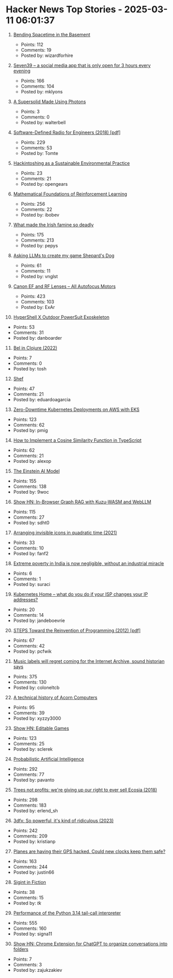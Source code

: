 # Hacker News Top Stories - 2025-03-11 06:01:37

1. [Bending Spacetime in the Basement](https://www.fourmilab.ch/gravitation/foobar/)
   - Points: 112
   - Comments: 19
   - Posted by: wizardforhire

2. [Seven39 – a social media app that is only open for 3 hours every evening](https://www.seven39.com)
   - Points: 166
   - Comments: 104
   - Posted by: mklyons

3. [A Supersolid Made Using Photons](https://www.photonicsonline.com/doc/a-super-solid-made-using-pho-tons-0001)
   - Points: 3
   - Comments: 0
   - Posted by: walterbell

4. [Software-Defined Radio for Engineers (2018) [pdf]](https://www.analog.com/media/en/training-seminars/design-handbooks/Software-Defined-Radio-for-Engineers-2018/SDR4Engineers.pdf)
   - Points: 229
   - Comments: 53
   - Posted by: Tomte

5. [Hackintoshing as a Sustainable Environmental Practice](https://opengears.medium.com/hackintoshing-as-a-sustainable-environmental-practice-78baf2cdd353)
   - Points: 23
   - Comments: 21
   - Posted by: opengears

6. [Mathematical Foundations of Reinforcement Learning](https://github.com/MathFoundationRL/Book-Mathematical-Foundation-of-Reinforcement-Learning)
   - Points: 256
   - Comments: 22
   - Posted by: ibobev

7. [What made the Irish famine so deadly](https://www.newyorker.com/magazine/2025/03/17/rot-padraic-x-scanlan-book-review)
   - Points: 175
   - Comments: 213
   - Posted by: pepys

8. [Asking LLMs to create my game Shepard's Dog](https://github.com/vnglst/when-ai-fails/blob/main/shepards-dog/README.md)
   - Points: 61
   - Comments: 11
   - Posted by: vnglst

9. [Canon EF and RF Lenses – All Autofocus Motors](https://exclusivearchitecture.com/03-technical-articles-CLT-12-autofocus-systems.html)
   - Points: 423
   - Comments: 103
   - Posted by: ExAr

10. [HyperShell X Outdoor PowerSuit Exoskeleton](https://hypershell.tech/en-us)
   - Points: 53
   - Comments: 31
   - Posted by: danboarder

11. [Bel in Clojure (2022)](https://stopa.io/post/290)
   - Points: 7
   - Comments: 0
   - Posted by: tosh

12. [Shef](https://github.com/eduardoagarcia/shef)
   - Points: 47
   - Comments: 21
   - Posted by: eduardoagarcia

13. [Zero-Downtime Kubernetes Deployments on AWS with EKS](https://glasskube.dev/blog/kubernetes-zero-downtime-deployments-aws-eks/)
   - Points: 123
   - Comments: 62
   - Posted by: pmig

14. [How to Implement a Cosine Similarity Function in TypeScript](https://alexop.dev/posts/how-to-implement-a-cosine-similarity-function-in-typescript-for-vector-comparison/)
   - Points: 62
   - Comments: 21
   - Posted by: alexop

15. [The Einstein AI Model](https://thomwolf.io/blog/scientific-ai.html)
   - Points: 155
   - Comments: 138
   - Posted by: 9woc

16. [Show HN: In-Browser Graph RAG with Kuzu-WASM and WebLLM](https://blog.kuzudb.com/post/kuzu-wasm-rag/)
   - Points: 115
   - Comments: 27
   - Posted by: sdht0

17. [Arranging invisible icons in quadratic time (2021)](https://randomascii.wordpress.com/2021/02/16/arranging-invisible-icons-in-quadratic-time/)
   - Points: 33
   - Comments: 10
   - Posted by: fanf2

18. [Extreme poverty in India is now negligible, without an industrial miracle](https://www.economist.com/finance-and-economics/2025/02/27/india-has-undermined-a-popular-myth-about-development)
   - Points: 6
   - Comments: 1
   - Posted by: suraci

19. [Kubernetes Home – what do you do if your ISP changes your IP addresses?](https://vegard.blog.engen.priv.no/?p=423)
   - Points: 20
   - Comments: 14
   - Posted by: jandeboevrie

20. [STEPS Toward the Reinvention of Programming (2012) [pdf]](https://tinlizzie.org/VPRIPapers/tr2012001_steps.pdf)
   - Points: 67
   - Comments: 42
   - Posted by: pcfwik

21. [Music labels will regret coming for the Internet Archive, sound historian says](https://arstechnica.com/tech-policy/2025/03/music-labels-will-regret-coming-for-the-internet-archive-sound-historian-says/)
   - Points: 375
   - Comments: 130
   - Posted by: coloneltcb

22. [A technical history of Acorn Computers](https://www.mcmordie.co.uk/acornhistory/index.shtml)
   - Points: 95
   - Comments: 39
   - Posted by: xyzzy3000

23. [Show HN: Editable Games](https://playscl.com/make)
   - Points: 123
   - Comments: 25
   - Posted by: sclerek

24. [Probabilistic Artificial Intelligence](https://arxiv.org/abs/2502.05244)
   - Points: 292
   - Comments: 77
   - Posted by: pavanto

25. [Trees not profits: we're giving up our right to ever sell Ecosia (2018)](https://blog.ecosia.org/trees-not-profits/)
   - Points: 298
   - Comments: 183
   - Posted by: erlend_sh

26. [3dfx: So powerful, it's kind of ridiculous (2023)](https://www.abortretry.fail/p/so-powerful-its-kind-of-ridiculous)
   - Points: 242
   - Comments: 209
   - Posted by: kristianp

27. [Planes are having their GPS hacked. Could new clocks keep them safe?](https://www.bbc.com/news/articles/cq6yg204pvmo)
   - Points: 163
   - Comments: 244
   - Posted by: justin66

28. [Sigint in Fiction](https://siginthistorian.blogspot.com/2025/02/sigint-in-fiction.html)
   - Points: 38
   - Comments: 15
   - Posted by: _tk_

29. [Performance of the Python 3.14 tail-call interpreter](https://blog.nelhage.com/post/cpython-tail-call/)
   - Points: 555
   - Comments: 160
   - Posted by: signa11

30. [Show HN: Chrome Extension for ChatGPT to organize conversations into folders](https://chatgpt-folders.netlify.app/)
   - Points: 7
   - Comments: 3
   - Posted by: zajukzakiev

